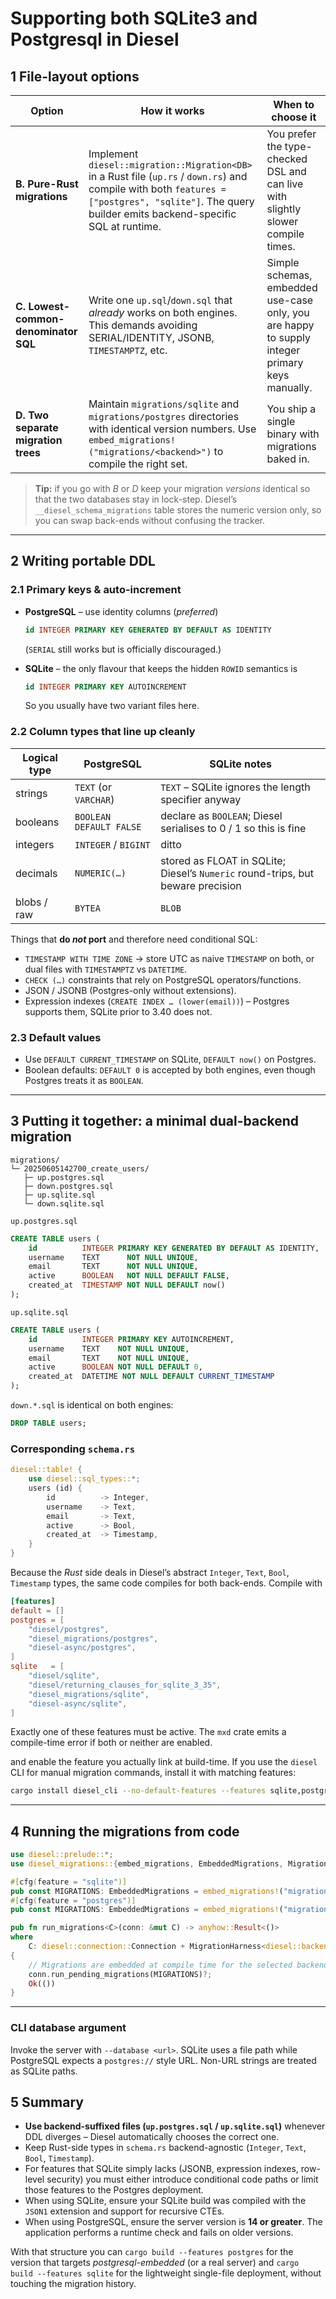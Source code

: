 # Supporting both SQLite3 and Postgresql in Diesel

## 1  File-layout options

| Option | How it works | When to choose it |
| --- | --- | --- |
| **B. Pure-Rust migrations** | Implement `diesel::migration::Migration<DB>` in a Rust file (`up.rs` / `down.rs`) and compile with both `features = ["postgres", "sqlite"]`.  The query builder emits backend-specific SQL at runtime. | You prefer the type-checked DSL and can live with slightly slower compile times. |
| **C. Lowest-common-denominator SQL** | Write one `up.sql`/`down.sql` that *already* works on both engines.  This demands avoiding SERIAL/IDENTITY, JSONB, `TIMESTAMPTZ`, etc. | Simple schemas, embedded use-case only, you are happy to supply integer primary keys manually. |
| **D. Two separate migration trees** | Maintain `migrations/sqlite` and `migrations/postgres` directories with identical version numbers. Use `embed_migrations!("migrations/<backend>")` to compile the right set. | You ship a single binary with migrations baked in. |

> **Tip:** if you go with *B* or *D* keep your migration *versions* identical so
> that the two databases stay in lock-step. Diesel’s `__diesel_schema_migrations`
> table stores the numeric version only, so you can swap back-ends without
> confusing the tracker.

---

## 2  Writing portable DDL

### 2.1  Primary keys & auto-increment

- **PostgreSQL** – use identity columns (*preferred*)

  ```sql
  id INTEGER PRIMARY KEY GENERATED BY DEFAULT AS IDENTITY
  ```

  (`SERIAL` still works but is officially discouraged.)

- **SQLite** – the only flavour that keeps the hidden `ROWID` semantics is

  ```sql
  id INTEGER PRIMARY KEY AUTOINCREMENT
  ```

  So you usually have two variant files here.

### 2.2 Column types that line up cleanly

| Logical type | PostgreSQL | SQLite notes |
| --- | --- | --- |
| strings | `TEXT` (or `VARCHAR`) | `TEXT` – SQLite ignores the length specifier anyway |
| booleans | `BOOLEAN DEFAULT FALSE` | declare as `BOOLEAN`; Diesel serialises to 0 / 1 so this is fine |
| integers | `INTEGER` / `BIGINT` | ditto |
| decimals | `NUMERIC(…)` | stored as FLOAT in SQLite; Diesel’s `Numeric` round-trips, but beware precision |
| blobs / raw | `BYTEA` | `BLOB` |

Things that **do *not* port** and therefore need conditional SQL:

- `TIMESTAMP WITH TIME ZONE` → store UTC as naive `TIMESTAMP` on both, or dual
  files with `TIMESTAMPTZ` vs `DATETIME`.
- `CHECK (…)` constraints that rely on PostgreSQL operators/functions.
- JSON / JSONB (Postgres-only without extensions).
- Expression indexes (`CREATE INDEX … (lower(email))`) – Postgres supports them,
  SQLite prior to 3.40 does not.

### 2.3 Default values

- Use `DEFAULT CURRENT_TIMESTAMP` on SQLite, `DEFAULT now()` on Postgres.
- Boolean defaults: `DEFAULT 0` is accepted by both engines, even though
  Postgres treats it as `BOOLEAN`.

---

## 3 Putting it together: a minimal dual-backend migration

```text
migrations/
└─ 20250605142700_create_users/
   ├─ up.postgres.sql
   ├─ down.postgres.sql
   ├─ up.sqlite.sql
   └─ down.sqlite.sql
```

`up.postgres.sql`

```sql
CREATE TABLE users (
    id          INTEGER PRIMARY KEY GENERATED BY DEFAULT AS IDENTITY,
    username    TEXT      NOT NULL UNIQUE,
    email       TEXT      NOT NULL UNIQUE,
    active      BOOLEAN   NOT NULL DEFAULT FALSE,
    created_at  TIMESTAMP NOT NULL DEFAULT now()
);
```

`up.sqlite.sql`

```sql
CREATE TABLE users (
    id          INTEGER PRIMARY KEY AUTOINCREMENT,
    username    TEXT    NOT NULL UNIQUE,
    email       TEXT    NOT NULL UNIQUE,
    active      BOOLEAN NOT NULL DEFAULT 0,
    created_at  DATETIME NOT NULL DEFAULT CURRENT_TIMESTAMP
);
```

`down.*.sql` is identical on both engines:

```sql
DROP TABLE users;
```

### Corresponding `schema.rs`

```rust
diesel::table! {
    use diesel::sql_types::*;
    users (id) {
        id          -> Integer,
        username    -> Text,
        email       -> Text,
        active      -> Bool,
        created_at  -> Timestamp,
    }
}
```

Because the *Rust* side deals in Diesel’s abstract `Integer`, `Text`, `Bool`,
`Timestamp` types, the same code compiles for both back-ends. Compile with

```toml
[features]
default = []
postgres = [
    "diesel/postgres",
    "diesel_migrations/postgres",
    "diesel-async/postgres",
]
sqlite   = [
    "diesel/sqlite",
    "diesel/returning_clauses_for_sqlite_3_35",
    "diesel_migrations/sqlite",
    "diesel-async/sqlite",
]
```

Exactly one of these features must be active. The `mxd` crate emits a
compile-time error if both or neither are enabled.

and enable the feature you actually link at build-time. If you use the
`diesel` CLI for manual migration commands, install it with matching features:

```bash
cargo install diesel_cli --no-default-features --features sqlite,postgres
```

---

## 4 Running the migrations from code

```rust
use diesel::prelude::*;
use diesel_migrations::{embed_migrations, EmbeddedMigrations, MigrationHarness};

#[cfg(feature = "sqlite")]
pub const MIGRATIONS: EmbeddedMigrations = embed_migrations!("migrations/sqlite");
#[cfg(feature = "postgres")]
pub const MIGRATIONS: EmbeddedMigrations = embed_migrations!("migrations/postgres");

pub fn run_migrations<C>(conn: &mut C) -> anyhow::Result<()>
where
    C: diesel::connection::Connection + MigrationHarness<diesel::backend::Backend>,
{
    // Migrations are embedded at compile time for the selected backend.
    conn.run_pending_migrations(MIGRATIONS)?;
    Ok(())
}
```

---

### CLI database argument

Invoke the server with `--database <url>`. SQLite uses a file path while
PostgreSQL expects a `postgres://` style URL.
Non-URL strings are treated as SQLite paths.

## 5 Summary

- **Use backend-suffixed files (`up.postgres.sql` / `up.sqlite.sql`)** whenever
  DDL diverges – Diesel automatically chooses the correct one.
- Keep Rust-side types in `schema.rs` backend-agnostic (`Integer`, `Text`,
  `Bool`, `Timestamp`).
- For features that SQLite simply lacks (JSONB, expression indexes, row-level
  security) you must either introduce conditional code paths or limit those
  features to the Postgres deployment.
- When using SQLite, ensure your SQLite build was compiled with the `JSON1`
  extension and support for recursive CTEs.
- When using PostgreSQL, ensure the server version is **14 or greater**.
  The application performs a runtime check and fails on older versions.

With that structure you can `cargo build --features postgres` for the version
that targets *postgresql-embedded* (or a real server) and
`cargo build --features sqlite` for the lightweight single-file deployment,
without touching the migration history.
